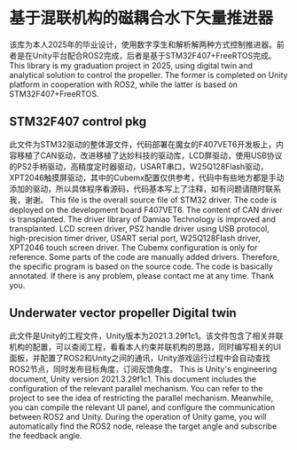 # 基于混联机构的磁耦合水下矢量推进器
该库为本人2025年的毕业设计，使用数字孪生和解析解两种方式控制推进器。前者是在Unity平台配合ROS2完成，后者是基于STM32F407+FreeRTOS完成。
This library is my graduation project in 2025, using digital twin and analytical solution to control the propeller. The former is completed on Unity platform in cooperation with ROS2, while the latter is based on STM32F407+FreeRTOS.
## STM32F407 control pkg
此文件为STM32驱动的整体源文件，代码部署在魔女的F407VET6开发板上，内容移植了CAN驱动，改进移植了达妙科技的驱动库，LCD屏驱动，使用USB协议的PS2手柄驱动，高精度定时器驱动，USART串口，W25Q128Flash驱动，XPT2046触摸屏驱动，其中的Cubemx配置仅供参考，代码中有些地方都是手动添加的驱动，所以具体程序看源码，代码基本写上了注释，如有问题请随时联系我，谢谢。
This file is the overall source file of STM32 driver. The code is deployed on the development board F407VET6. The content of CAN driver is transplanted. The driver library of Damiao Technology is improved and transplanted. LCD screen driver, PS2 handle driver using USB protocol, high-precision timer driver, USART serial port, W25Q128Flash driver, XPT2046 touch screen driver. The Cubemx configuration is only for reference. Some parts of the code are manually added drivers. Therefore, the specific program is based on the source code. The code is basically annotated. If there is any problem, please contact me at any time. Thank you.
## Underwater vector propeller Digital twin
此文件是Unity的工程文件，Unity版本为2021.3.29f1c1。该文件包含了相关并联机构的配置，可以查阅工程，看看本人约束并联机构的思路，同时编写相关的UI面板，并配置了ROS2和Unity之间的通讯，Unity游戏运行过程中会自动查找ROS2节点，同时发布目标角度，订阅反馈角度。
This is Unity's engineering document, Unity version 2021.3.29f1c1. This document includes the configuration of the relevant parallel mechanism. You can refer to the project to see the idea of restricting the parallel mechanism. Meanwhile, you can compile the relevant UI panel, and configure the communication between ROS2 and Unity. During the operation of Unity game, you will automatically find the ROS2 node, release the target angle and subscribe the feedback angle.
